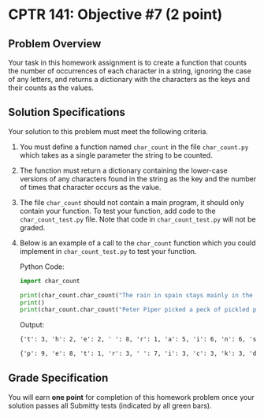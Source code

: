 # CPTR 141: Objective #7 (2 point)

## Problem Overview

Your task in this homework assignment is to create a function that counts the number of occurrences of each character in a string, ignoring the case of any letters, and returns a dictionary with the characters as the keys and their counts as the values. 

## Solution Specifications

Your solution to this problem must meet the following criteria.

1. You must define a function named `char_count` in the file `char_count.py` which takes as a single parameter the string to be counted.

2. The function must return a dictionary containing the lower-case versions of any characters found in the string as the key and the number of times that character occurs as the value.

3. The file `char_count` should not contain a main program, it should only contain your function. To test your function, add code to the `char_count_test.py` file. Note that code in `char_count_test.py` will not be graded.

4. Below is an example of a call to the `char_count` function which you could implement in `char_count_test.py` to test your function.

    Python Code:
    ```python
    import char_count

    print(char_count.char_count("The rain in spain stays mainly in the plain"))
    print()
    print(char_count.char_count("Peter Piper picked a peck of pickled peppers"))
    ```

    Output:
    ```html
    {'t': 3, 'h': 2, 'e': 2, ' ': 8, 'r': 1, 'a': 5, 'i': 6, 'n': 6, 's': 3, 'p': 2, 'y': 2, 'm': 1, 'l': 2}

    {'p': 9, 'e': 8, 't': 1, 'r': 3, ' ': 7, 'i': 3, 'c': 3, 'k': 3, 'd': 2, 'a': 1, 'o': 1, 'f': 1, 'l': 1, 's': 1}
    ```

## Grade Specification

You will earn **one point** for completion of this homework problem once your solution passes all Submitty tests (indicated by all green bars).
